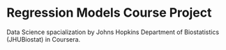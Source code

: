 # Regression Models Course Project

Data Science spacialization by Johns Hopkins Department of Biostatistics (JHUBiostat) in Coursera.

